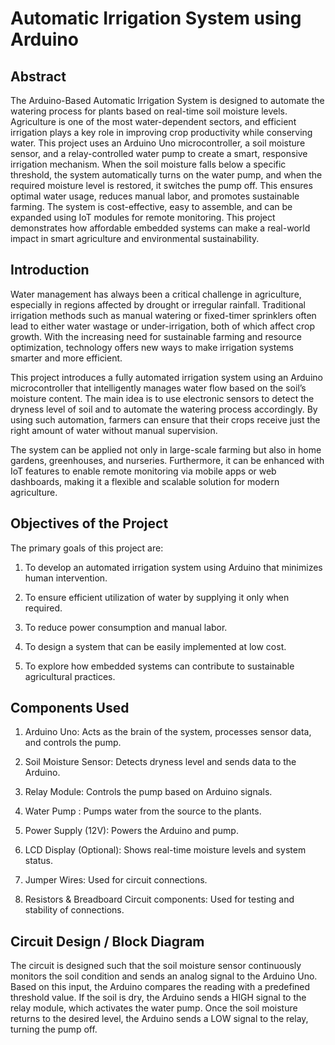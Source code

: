 # Automatic Irrigation System using Arduino 

## Abstract

The Arduino-Based Automatic Irrigation System is designed to automate the watering process for plants based on real-time soil moisture levels. Agriculture is one of the most water-dependent sectors, and efficient irrigation plays a key role in improving crop productivity while conserving water. This project uses an Arduino Uno microcontroller, a soil moisture sensor, and a relay-controlled water pump to create a smart, responsive irrigation mechanism. When the soil moisture falls below a specific threshold, the system automatically turns on the water pump, and when the required moisture level is restored, it switches the pump off. This ensures optimal water usage, reduces manual labor, and promotes sustainable farming. The system is cost-effective, easy to assemble, and can be expanded using IoT modules for remote monitoring. This project demonstrates how affordable embedded systems can make a real-world impact in smart agriculture and environmental sustainability.

## Introduction

Water management has always been a critical challenge in agriculture, especially in regions affected by drought or irregular rainfall. Traditional irrigation methods such as manual watering or fixed-timer sprinklers often lead to either water wastage or under-irrigation, both of which affect crop growth. With the increasing need for sustainable farming and resource optimization, technology offers new ways to make irrigation systems smarter and more efficient.

This project introduces a fully automated irrigation system using an Arduino microcontroller that intelligently manages water flow based on the soil’s moisture content. The main idea is to use electronic sensors to detect the dryness level of soil and to automate the watering process accordingly. By using such automation, farmers can ensure that their crops receive just the right amount of water without manual supervision.

The system can be applied not only in large-scale farming but also in home gardens, greenhouses, and nurseries. Furthermore, it can be enhanced with IoT features to enable remote monitoring via mobile apps or web dashboards, making it a flexible and scalable solution for modern agriculture.

## Objectives of the Project

The primary goals of this project are:

1. To develop an automated irrigation system using Arduino that minimizes human intervention.

2. To ensure efficient utilization of water by supplying it only when required.

3. To reduce power consumption and manual labor.

4. To design a system that can be easily implemented at low cost.

5. To explore how embedded systems can contribute to sustainable agricultural practices.

## Components Used

1. Arduino Uno: Acts as the brain of the system, processes sensor data, and controls the pump.

2. Soil Moisture Sensor: Detects dryness level and sends data to the Arduino.

3. Relay Module: Controls the pump based on Arduino signals.

4. Water Pump	: Pumps water from the source to the plants.

5. Power Supply (12V):	Powers the Arduino and pump.

6. LCD Display (Optional): Shows real-time moisture levels and system status.

7. Jumper Wires: Used for circuit connections.

8. Resistors & Breadboard	Circuit components: Used for testing and stability of connections. 

## Circuit Design / Block Diagram

The circuit is designed such that the soil moisture sensor continuously monitors the soil condition and sends an analog signal to the Arduino Uno. Based on this input, the Arduino compares the reading with a predefined threshold value. If the soil is dry, the Arduino sends a HIGH signal to the relay module, which activates the water pump. Once the soil moisture returns to the desired level, the Arduino sends a LOW signal to the relay, turning the pump off.
